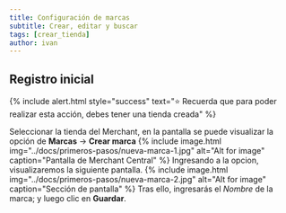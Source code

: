 ```yaml
---
title: Configuración de marcas
subtitle: Crear, editar y buscar
tags: [crear_tienda]
author: ivan
---
```

## Registro inicial

{% include alert.html style="success" text="⭐ Recuerda que para poder realizar esta acción, debes tener una tienda creada" %}

Seleccionar la tienda del Merchant, en la pantalla se puede visualizar la opción de **Marcas** -> **Crear marca**
{% include image.html img="../docs/primeros-pasos/nueva-marca-1.jpg" alt="Alt for image" caption="Pantalla de Merchant Central" %}
Ingresando a la opcion, visualizaremos la siguiente pantalla.
{% include image.html img="../docs/primeros-pasos/nueva-marca-2.jpg" alt="Alt for image" caption="Sección de pantalla" %}
Tras ello, ingresarás el *Nombre* de la marca; y luego clic en **Guardar**.
